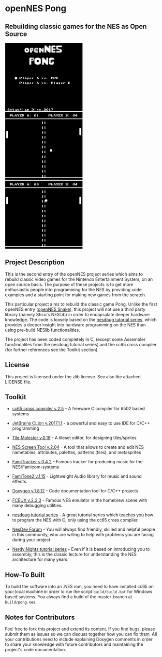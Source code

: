 # openNES Pong
## Rebuilding classic games for the NES as Open Source  
![IMG1](pong1.png) ![IMG2](pong2.png) ![IMG3](pong3.png)

## Project Description
This is the second entry of the openNES project series which aims to rebuild classic video games for the Nintendo 
Entertainment System, on an open source basis.
The purpose of these projects is to get more enthusiastic people into programming for the NES by providing code examples
and a starting point for making new games from the scratch.



This particular project aims to rebuild the classic game Pong. Unlike the first openNES entry ([openNES Snake](https://github.com/sebastiandine/openNES-Snake)),
this project will not use a third party library (namely Shiru's NESLib) in order to encapsulate deeper hardware
knowledge. The code is loosely based on the [nesdoug tutorial series](https://nesdoug.com/), which provides a deeper insight into
hardware programming on the NES than using pre-build NESlib functionalities.

The project has been coded completely in C, (except some Assembler functionalites from the nesdoug tutorial series)
and the cc65 cross compiler (for further references see the Toolkit section).

## License
This project is licensed under the zlib license. See also the attached LICENSE file.

## Toolkit
* [cc65 cross compiler v.2.5](https://github.com/cc65/cc65) - A freeware C compiler for 6502 based systems

* [JetBrains CLion v.2017.1.1](https://www.jetbrains.com/clion/) - a powerful and easy to use IDE for C/C++ programming

* [Tile Molester v.0.16](http://www.romhacking.net/utilities/109/) - A tileset editor, for designing tiles/sprites

* [NES Screen Tool v.2.04](https://shiru.untergrund.net/software.shtml) - A tool that allows to create and edit NES nametables, attributes, palettes, patterns (tiles), and metasprites

* [FamiTracker v.0.4.2](http://famitracker.com) - Famous tracker for producing music for the NES/Famicom-systems

* [FamiTone2 v.1.15](https://shiru.untergrund.net/code.shtml) - Lightweight Audio library for music and sound effects. 

* [Doxygen v.1.8.12](http://www.stack.nl/~dimitri/doxygen/) - Code documentation tool for C/C++ projects

* [FCEUX v.2.2.3](http://www.fceux.com/web/home.html) - Famous NES emulator in the homebrew scene with many debugging utilities.

* [nesdoug tutorial series](https://nesdoug.com/) - A great tutorial series which teaches you how to program the NES with C, only using the cc65 cross compiler.

* [NesDev Forum](http://forums.nesdev.com/) - You will always find friendly, skilled and helpful people in this community, who are willing to help with problems you are facing during your project.

* [Nerdy Nights tutorial series](http://nintendoage.com/pub/faq/NA/index.html?load=nerdy_nights_out.html) - Even if it is based on introducing you to assembly, this is the classic lecture for understanding the NES architecture for many years.


## How-To Built
To build the software into an .NES rom, you need to have installed cc65 on your local machine in order to run the script `build/build.bat` for Windows based systems. You always find a build of the master-branch at `build/pong.nes`.

## Notes for Contributors
Feel free to fork this project and extend its content. If you find bugs, please submit them as issues so we can discuss together how you can fix them. 
All your contributions need to include explaining Doxygen comments in order to share your knowledge with future contributors and maintaining the project's code documentation.
